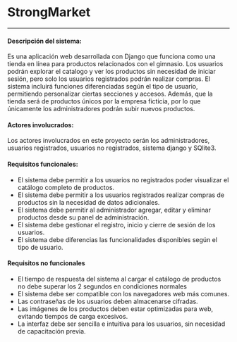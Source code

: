 # StrongMarket
---
#### Descripción del sistema: 
Es una aplicación web desarrollada con Django que funciona como una tienda en línea para productos relacionados con el gimnasio. Los usuarios podrán explorar el catalogo y ver los productos sin necesidad de iniciar sesión, pero solo los usuarios registrados podrán realizar compras. El sistema incluirá funciones diferenciadas según el tipo de usuario, permitiendo personalizar ciertas secciones y accesos. Además, que la tienda será de productos únicos por la empresa ficticia, por lo que únicamente los administradores podrán subir nuevos productos.

#### Actores involucrados: 
Los actores involucrados en este proyecto serán los administradores, usuarios registrados, usuarios no registrados, sistema django y SQlite3.

#### Requisitos funcionales: 
-	El sistema debe permitir a los usuarios no registrados poder visualizar el catálogo completo de productos.
-	El sistema debe permitir a los usuarios registrados realizar compras de productos sin la necesidad de datos adicionales.
-	El sistema debe permitir al administrador agregar, editar y eliminar productos desde su panel de administración.
-	El sistema debe gestionar el registro, inicio y cierre de sesión de los usuarios.
-	El sistema debe diferencias las funcionalidades disponibles según el tipo de usuario.

#### Requisitos no funcionales 
-	El tiempo de respuesta del sistema al cargar el catálogo de productos no debe superar los 2 segundos en condiciones normales
-	El sistema debe ser compatible con los navegadores web más comunes.
-	Las contraseñas de los usuarios deben almacenarse cifradas.
-	Las imágenes de los productos deben estar optimizadas para web, evitando tiempos de carga excesivos.
-	La interfaz debe ser sencilla e intuitiva para los usuarios, sin necesidad de capacitación previa.


